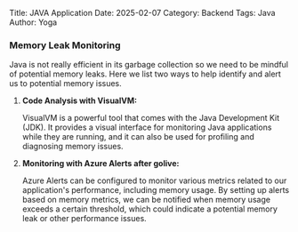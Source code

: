 Title: JAVA Application
Date: 2025-02-07
Category: Backend
Tags: Java
Author: Yoga

### Memory Leak Monitoring

Java is not really efficient in its garbage collection so we need to be mindful of potential memory leaks. Here we list two ways to help identify and alert us to potential memory issues.

1. **Code Analysis with VisualVM:**

    VisualVM is a powerful tool that comes with the Java Development Kit (JDK). It provides a visual interface for monitoring Java applications while they are running, and it can also be used for profiling and diagnosing memory issues.

2. **Monitoring with Azure Alerts after golive:**

    Azure Alerts can be configured to monitor various metrics related to our application's performance, including memory usage. By setting up alerts based on memory metrics, we can be notified when memory usage exceeds a certain threshold, which could indicate a potential memory leak or other performance issues.